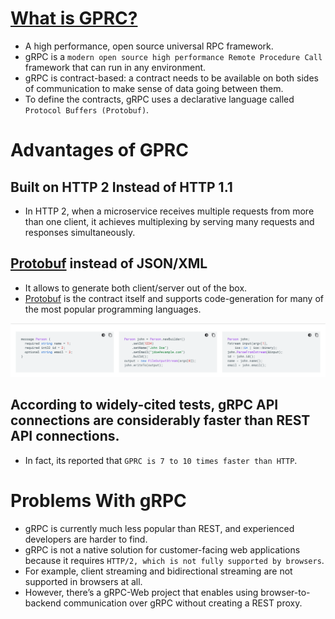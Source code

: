 
# [What is GPRC?](https://grpc.io)

- A high performance, open source universal RPC framework.
- gRPC is a `modern open source high performance Remote Procedure Call` framework that can run in any environment.
- gRPC is contract-based: a contract needs to be available on both sides of communication to make sense of data going between them. 
- To define the contracts, gRPC uses a declarative language called `Protocol Buffers (Protobuf)`.

# Advantages of GPRC

## Built on HTTP 2 Instead of HTTP 1.1 
- In HTTP 2, when a microservice receives multiple requests from more than one client, it achieves multiplexing by serving many requests and responses simultaneously.

## [Protobuf](https://developers.google.com/protocol-buffers/) instead of JSON/XML 
- It allows to generate both client/server out of the box. 
- [Protobuf](https://developers.google.com/protocol-buffers/) is the contract itself and supports code-generation for many of the most popular programming languages.

![img.png](assests/protobuf_img.png)

## According to widely-cited tests, gRPC API connections are considerably faster than REST API connections.
- In fact, its reported that `GPRC is 7 to 10 times faster than HTTP`.

# Problems With gRPC
- gRPC is currently much less popular than REST, and experienced developers are harder to find.
- gRPC is not a native solution for customer-facing web applications because it requires `HTTP/2, which is not fully supported by browsers`. 
- For example, client streaming and bidirectional streaming are not supported in browsers at all.
- However, there’s a gRPC-Web project that enables using browser-to-backend communication over gRPC without creating a REST proxy.
